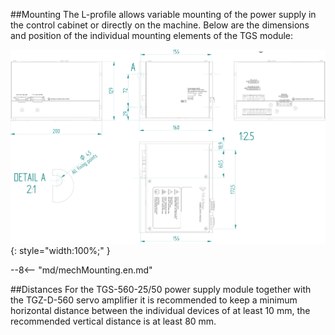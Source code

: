 ##Mounting
The L-profile allows variable mounting of the power supply in the control cabinet or directly on the machine.
Below are the dimensions and position of the individual mounting elements of the TGS module:

![TGS-560-25 Mounting Front](../img/mounting.webp){: style="width:100%;" }

--8<-- "md/mechMounting.en.md"

##Distances
For the TGS-560-25/50 power supply module together with the TGZ-D-560 servo amplifier it is recommended to keep a minimum horizontal distance between the individual devices of at least 10&nbsp;mm, the recommended vertical distance is at least 80&nbsp;mm.